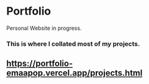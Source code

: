 # Portfolio
Personal Website in progress.

### This is where I collated most of my projects. 
## https://portfolio-emaapop.vercel.app/projects.html 

